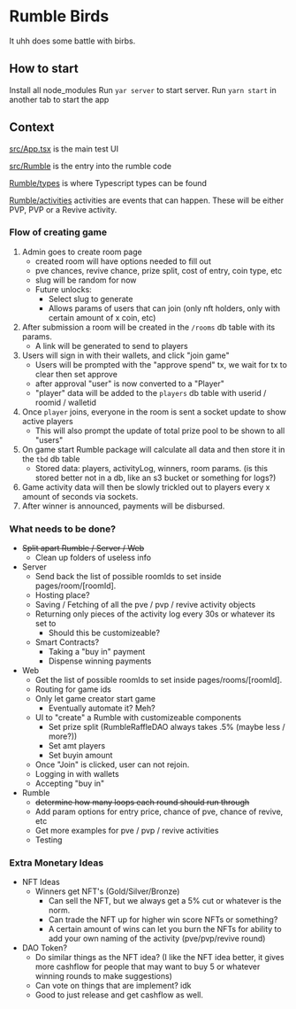 # Rumble Birds

It uhh does some battle with birbs.


## How to start

Install all node_modules
Run `yar server` to start server.
Run `yarn start` in another tab to start the app


## Context

[src/App.tsx](src/App.tsx) is the main test UI

[src/Rumble](src/Rumble/) is the entry into the rumble code

[Rumble/types](src/Rumble/types/) is where Typescript types can be found

[Rumble/activities](src/Rumble/activities/) activities are events that can happen. These will be either PVP, PVP or a Revive activity.

### Flow of creating game

1. Admin goes to create room page
    - created room will have options needed to fill out
    - pve chances, revive chance, prize split, cost of entry, coin type, etc
    - slug will be random for now
    - Future unlocks:
      - Select slug to generate
      - Allows params of users that can join (only nft holders, only with certain amount of x coin, etc)
2. After submission a room will be created in the `/rooms` db table with its params.
    - A link will be generated to send to players
3. Users will sign in with their wallets, and click "join game"
    - Users will be prompted with the "approve spend" tx, we wait for tx to clear then set approve
    - after approval "user" is now converted to a "Player"
    - "player" data will be added to the `players` db table with userid / roomid / walletid
4. Once `player` joins, everyone in the room is sent a socket update to show active players
    - This will also prompt the update of total prize pool to be shown to all "users"
5. On game start Rumble package will calculate all data and then store it in the `tbd` db table
    - Stored data: players, activityLog, winners, room params. (is this stored better not in a db, like an s3 bucket or something for logs?)
6. Game activity data will then be slowly trickled out to players every x amount of seconds via sockets.
7. After winner is announced, payments will be disbursed.


### What needs to be done?

- ~~Split apart Rumble / Server / Web~~
  - Clean up folders of useless info
- Server
  - Send back the list of possible roomIds to set inside pages/room/[roomId].
  - Hosting place?
  - Saving / Fetching of all the pve / pvp / revive activity objects
  - Returning only pieces of the activity log every 30s or whatever its set to
    - Should this be customizeable?
  - Smart Contracts?
    - Taking a "buy in" payment
    - Dispense winning payments
- Web
  - Get the list of possible roomIds to set inside pages/rooms/[roomId].
  - Routing for game ids
  - Only let game creator start game
    - Eventually automate it? Meh?
  - UI to "create" a Rumble with customizeable components
    - Set prize split (RumbleRaffleDAO always takes .5% (maybe less / more?))
    - Set amt players
    - Set buyin amount
  - Once "Join" is clicked, user can not rejoin.
  - Logging in with wallets
  - Accepting "buy in"
- Rumble
  - ~~determine how many loops each round should run through~~
  - Add param options for entry price, chance of pve, chance of revive, etc
  - Get more examples for pve / pvp / revive activities
  - Testing

### Extra Monetary Ideas

- NFT Ideas
  - Winners get NFT's (Gold/Silver/Bronze)
    - Can sell the NFT, but we always get a 5% cut or whatever is the norm.
    - Can trade the NFT up for higher win score NFTs or something?
    - A certain amount of wins can let you burn the NFTs for ability to add your own naming of the activity (pve/pvp/revive round)
- DAO Token?
  - Do similar things as the NFT idea? (I like the NFT idea better, it gives more cashflow for people that may want to buy 5 or whatever winning rounds to make suggestions)
  - Can vote on things that are implement? idk
  - Good to just release and get cashflow as well.
